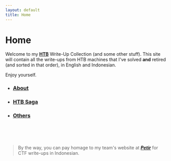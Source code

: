 ```yaml
---
layout: default
title: Home
---
```




# Home
Welcome to my **[HTB](https://www.hackthebox.eu/)** Write-Up Collection (and some other stuff). This site will contain all the write-ups from HTB machines that I've solved **and** retired (and sorted in that order), in English and Indonesian.
<br>

Enjoy yourself.
<br>

* ### [About](https://takaya1337.github.io/about)
* ### [HTB Saga](https://takaya1337.github.io/htb)
* ### [Others](https://takaya1337.github.io/others)

<br>
<br>
<br>

> By the way, you can pay homage to my team's website at **_[Petir](https://petircysec.com)_** for CTF write-ups in Indonesian.
